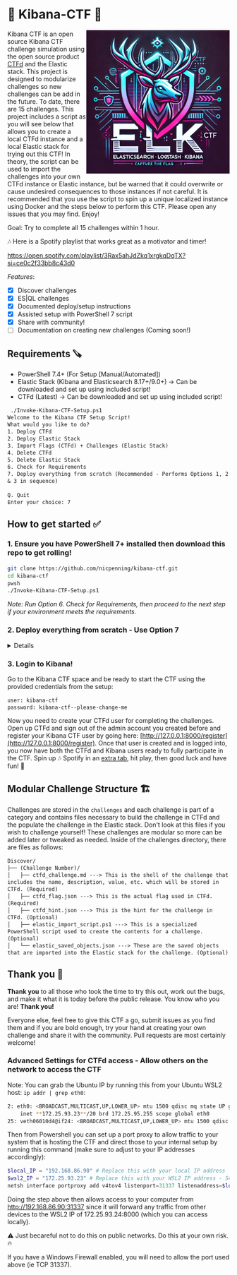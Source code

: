 # 🔎 Kibana-CTF 🚩

<img src="./images/DALLE_Capture_The_Flag_logo.webp" alt="drawing" width="325" align="right"/>

Kibana CTF is an open source Kibana CTF challenge simulation using the open source product [CTFd](https://ctfd.io/) and the Elastic stack. This project is designed to modularize challenges so new challenges can be add in the future. To date, there are 15 challenges. This project includes a script as you will see below that allows you to create a local CTFd instance and a local Elastic stack for trying out this CTF! In theory, the script can be used to import the challenges into your own CTFd instance or Elastic instance, but be warned that it could overwrite or cause undesired consequences to those instances if not careful. It is recommended that you use the script to spin up a unique localized instance using Docker and the steps below to perform this CTF. Please open any issues that you may find. Enjoy!

Goal: Try to complete all 15 challenges within 1 hour.

🎶 Here is a Spotify playlist that works great as a motivator and timer! 

https://open.spotify.com/playlist/3Rax5ahJdZkq1xrgkqDqTX?si=ce0c2f33bb8c43d0

_Features_:
- [x] Discover challenges
- [x] ES|QL challenges
- [x] Documented deploy/setup instructions
- [x] Assisted setup with PowerShell 7 script
- [x] Share with community!
- [ ] Documentation on creating new challenges (Coming soon!)

## Requirements 🪚
- PowerShell 7.4+ (For Setup [Manual/Automated])
- Elastic Stack (Kibana and Elasticsearch 8.17+/9.0+) -> Can be downloaded and set up using included script!
- CTFd (Latest) -> Can be downloaded and set up using included script!

```
 ./Invoke-Kibana-CTF-Setup.ps1                                                                                                       
Welcome to the Kibana CTF Setup Script!
What would you like to do?
1. Deploy CTFd
2. Deploy Elastic Stack
3. Import Flags (CTFd) + Challenges (Elastic Stack)
4. Delete CTFd
5. Delete Elastic Stack
6. Check for Requirements
7. Deploy everything from scratch (Recommended - Performs Options 1, 2 & 3 in sequence)

Q. Quit
Enter your choice: 7
```

## How to get started ✅
### 1. Ensure you have PowerShell 7+ installed then download this repo to get rolling!

```bash
git clone https://github.com/nicpenning/kibana-ctf.git
cd kibana-ctf
pwsh
./Invoke-Kibana-CTF-Setup.ps1
```

_Note: Run Option 6. Check for Requirements, then proceed to the next step if your environment meets the requirements._

### 2. Deploy everything from scratch - Use Option 7
   <details>
    a. Once deployed, go to the CTFd instance and navigate through the wizard with default settings (most of these will be overwritten later). Make sure to make note of your admin user/password combination and specify how long you want the CTF to last (this can easily be changed later if needed.)

   ![CTFd First Start Page](./images/image.png)
   ![Step 2 Sample](./images/image-1.png)
   ![Step 3 Sample](./images/image-2.png)
   ![Step 4 Sample](./images/image-4.png)
   ![Step 5 Sample](./images/image-5.png)
   ![Step 6 - Set Start / End Date of Challenge](./images/image-6.png)
   ![Finish!](./images/image-7.png)

    b. Go to settings, create the API Access Token and copy for later since you will not be able to see them after dismissing that pop up window. (No worries if you forget, you can create one later.)

   ![API Access Token](./images/image-8.png)
   ![Navigate to Access Token Page](./images/image-9.png)
   ![Generate Token](./images/image-10.png)
   ![Copy Token for Usage Later](./images/image-11.png)
   </details>
   
### 3. Login to Kibana!
Go to the Kibana CTF space and be ready to start the CTF using the provided credentials from the setup:
```
user: kibana-ctf
password: kibana-ctf--please-change-me
```
Now you need to create your CTFd user for completing the challenges. Open up CTFd and sign out of the admin account you created before and register your Kibana CTF user by going here: [http://127.0.0.1:8000/register](http://127.0.0.1:8000/register). Once that user is created and is logged into, you now have both the CTFd and Kibana users ready to fully participate in the CTF. Spin up 🎶 Spotify in an [extra tab](https://open.spotify.com/playlist/3Rax5ahJdZkq1xrgkqDqTX?si=ce0c2f33bb8c43d0), hit play, then good luck and have fun! 🚀

## Modular Challenge Structure 🏗️
Challenges are stored in the `challenges` and each challenge is part of a category and contains files necessary to build the challenge in CTFd and the populate the challenge in the Elastic stack. Don't look at this files if you wish to challenge yourself! These challenges are modular so more can be added later or tweaked as needed. Inside of the challenges directory, there are files as follows:

```
Discover/
├── (Challenge Number)/
│   ├── ctfd_challenge.md ---> This is the shell of the challenge that includes the name, description, value, etc. which will be stored in CTFd. (Required)
│   ├── ctfd_flag.json ---> This is the actual flag used in CTFd. (Required)
│   ├── ctfd_hint.json ---> This is the hint for the challenge in CTFd. (Optional)
│   ├── elastic_import_script.ps1 ---> This is a specialized PowerShell script used to create the contents for a challenge. (Optional)
│   └── elastic_saved_objects.json ---> These are the saved objects that are imported into the Elastic stack for the challenge. (Optional)
```

## Thank you 🙏 
**Thank you** to all those who took the time to try this out, work out the bugs, and make it what it is today before the public release. You know who you are! **Thank you!**

Everyone else, feel free to give this CTF a go, submit issues as you find them and if you are bold enough, try your hand at creating your own challenge and share it with the community. Pull requests are most certainly welcome!

### Advanced Settings for CTFd access - Allow others on the network to access the CTF
Note: You can grab the Ubuntu IP by running this from your Ubuntu WSL2 host: `ip addr | grep eth0`:
```bash
2: eth0: <BROADCAST,MULTICAST,UP,LOWER_UP> mtu 1500 qdisc mq state UP group default qlen 1000
    inet **172.25.93.23**/20 brd 172.25.95.255 scope global eth0
25: veth06010d4@if24: <BROADCAST,MULTICAST,UP,LOWER_UP> mtu 1500 qdisc noqueue master br-765cf15dc8a1 state UP group default
```

Then from Powershell you can set up a port proxy to allow traffic to your system that is hosting the CTF and direct those to your internal setup by running this command (make sure to adjust to your IP addresses accordingly):
```Powershell
$local_IP = "192.168.86.90" # Replace this with your local IP address
$wsl2_IP = "172.25.93.23" # Replace this with your WSL2 IP address - See example above on how to obtain this
netsh interface portproxy add v4tov4 listenport=31337 listenaddress=$local_IP connectport=8000 connectaddress=$wsl2_IP
```
Doing the step above then allows access to your computer from http://192.168.86.90:31337 since it will forward any traffic from other devices to the WSL2 IP of 172.25.93.24:8000 (which you can access locally). 

⚠️ Just becareful not to do this on public networks. Do this at your own risk.🔥

If you have a Windows Firewall enabled, you will need to allow the port used above (ie TCP 31337).
